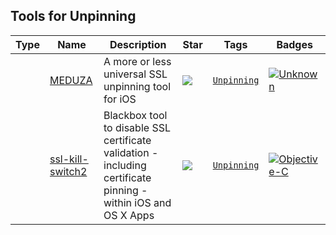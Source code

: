 
## Tools for Unpinning

| Type | Name | Description | Star | Tags | Badges |
| --- | --- | --- | --- | --- | --- |
||[MEDUZA](https://github.com/kov4l3nko/MEDUZA)|A more or less universal SSL unpinning tool for iOS|![](https://img.shields.io/github/stars/kov4l3nko/MEDUZA?label=%20)|[`Unpinning`](/categorize/tags/Unpinning.md)|[![Unknown](/images/unknown.png)](/categorize/langs/Unknown.md)|
||[ssl-kill-switch2](https://github.com/nabla-c0d3/ssl-kill-switch2)|Blackbox tool to disable SSL certificate validation - including certificate pinning - within iOS and OS X Apps|![](https://img.shields.io/github/stars/nabla-c0d3/ssl-kill-switch2?label=%20)|[`Unpinning`](/categorize/tags/Unpinning.md)|[![Objective-C](/images/objective-c.png)](/categorize/langs/Objective-C.md)|

